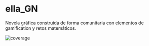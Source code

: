 # ella_GN
Novela gráfica construida de forma comunitaria con elementos de gamification y retos matemáticos.

![coverage](https://img.shields.io/badge/appveyor/ci/:piratax007@protonmail.ch/:colegio-seminario-diocesano-de-duitama/:ella_GN)
